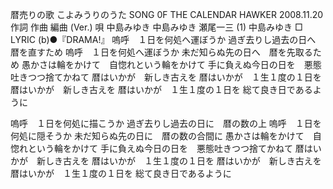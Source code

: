暦売りの歌
こよみうりのうた
SONG 0F THE CALENDAR HAWKER
2008.11.20
作詞  作曲  編曲 (Ver.)   唄
中島みゆき   中島みゆき   瀬尾一三 (1)
中島みゆき
□ LYRIC (b)●『DRAMA!』
嗚呼　１日を何処へ運ぼうか
過ぎ去りし過去の日へ　暦を直すため
嗚呼　１日を何処へ運ぼうか
未だ知らぬ先の日へ　暦を先取るため
愚かさは輪をかけて　自惚れという輪をかけて
手に負えぬ今日の日を　悪態吐きつつ捨てかねて
暦はいかが　新しき古えを
暦はいかが　１生１度の１日を
暦はいかが　新しき古えを
暦はいかが　１生１度の１日を
総て良き日であるように

嗚呼　１日を何処に描こうか
過ぎ去りし過去の日に　暦の数の上
嗚呼　１日を何処に隠そうか
未だ知らぬ先の日に　暦の数の合間に
愚かさは輪をかけて　自惚れという輪をかけて
手に負えぬ今日の日を　悪態吐きつつ捨てかねて
暦はいかが　新しき古えを
暦はいかが　１生１度の１日を
暦はいかが　新しき古えを
暦はいかが　１生１度の１日を
総て良き日であるように